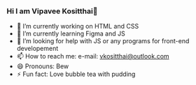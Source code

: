 ### Hi I am Vipavee Kositthai👋

- 🔭 I’m currently working on HTML and CSS
- 🌱 I’m currently learning Figma and JS
- 🤔 I’m looking for help with JS or any programs for front-end developement 
- 📫 How to reach me: e-mail: vkositthai@outlook.com
- 😄 Pronouns: Bew
- ⚡ Fun fact: Love bubble tea with pudding 

